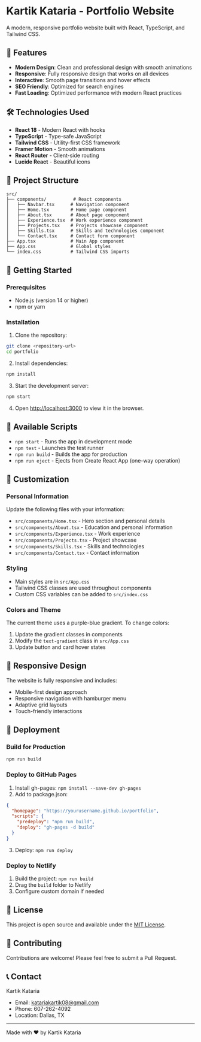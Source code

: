 # Kartik Kataria - Portfolio Website

A modern, responsive portfolio website built with React, TypeScript, and Tailwind CSS.

## 🚀 Features

- **Modern Design**: Clean and professional design with smooth animations
- **Responsive**: Fully responsive design that works on all devices
- **Interactive**: Smooth page transitions and hover effects
- **SEO Friendly**: Optimized for search engines
- **Fast Loading**: Optimized performance with modern React practices

## 🛠️ Technologies Used

- **React 18** - Modern React with hooks
- **TypeScript** - Type-safe JavaScript
- **Tailwind CSS** - Utility-first CSS framework
- **Framer Motion** - Smooth animations
- **React Router** - Client-side routing
- **Lucide React** - Beautiful icons

## 📁 Project Structure

```
src/
├── components/          # React components
│   ├── Navbar.tsx      # Navigation component
│   ├── Home.tsx        # Home page component
│   ├── About.tsx       # About page component
│   ├── Experience.tsx  # Work experience component
│   ├── Projects.tsx    # Projects showcase component
│   ├── Skills.tsx      # Skills and technologies component
│   └── Contact.tsx     # Contact form component
├── App.tsx             # Main App component
├── App.css             # Global styles
└── index.css           # Tailwind CSS imports
```

## 🚀 Getting Started

### Prerequisites

- Node.js (version 14 or higher)
- npm or yarn

### Installation

1. Clone the repository:
```bash
git clone <repository-url>
cd portfolio
```

2. Install dependencies:
```bash
npm install
```

3. Start the development server:
```bash
npm start
```

4. Open [http://localhost:3000](http://localhost:3000) to view it in the browser.

## 📝 Available Scripts

- `npm start` - Runs the app in development mode
- `npm test` - Launches the test runner
- `npm run build` - Builds the app for production
- `npm run eject` - Ejects from Create React App (one-way operation)

## 🎨 Customization

### Personal Information
Update the following files with your information:
- `src/components/Home.tsx` - Hero section and personal details
- `src/components/About.tsx` - Education and personal information
- `src/components/Experience.tsx` - Work experience
- `src/components/Projects.tsx` - Project showcase
- `src/components/Skills.tsx` - Skills and technologies
- `src/components/Contact.tsx` - Contact information

### Styling
- Main styles are in `src/App.css`
- Tailwind CSS classes are used throughout components
- Custom CSS variables can be added to `src/index.css`

### Colors and Theme
The current theme uses a purple-blue gradient. To change colors:
1. Update the gradient classes in components
2. Modify the `text-gradient` class in `src/App.css`
3. Update button and card hover states

## 📱 Responsive Design

The website is fully responsive and includes:
- Mobile-first design approach
- Responsive navigation with hamburger menu
- Adaptive grid layouts
- Touch-friendly interactions

## 🚀 Deployment

### Build for Production
```bash
npm run build
```

### Deploy to GitHub Pages
1. Install gh-pages: `npm install --save-dev gh-pages`
2. Add to package.json:
```json
{
  "homepage": "https://yourusername.github.io/portfolio",
  "scripts": {
    "predeploy": "npm run build",
    "deploy": "gh-pages -d build"
  }
}
```
3. Deploy: `npm run deploy`

### Deploy to Netlify
1. Build the project: `npm run build`
2. Drag the `build` folder to Netlify
3. Configure custom domain if needed

## 📄 License

This project is open source and available under the [MIT License](LICENSE).

## 🤝 Contributing

Contributions are welcome! Please feel free to submit a Pull Request.

## 📞 Contact

Kartik Kataria
- Email: katariakartik08@gmail.com
- Phone: 607-262-4092
- Location: Dallas, TX

---

Made with ❤️ by Kartik Kataria
